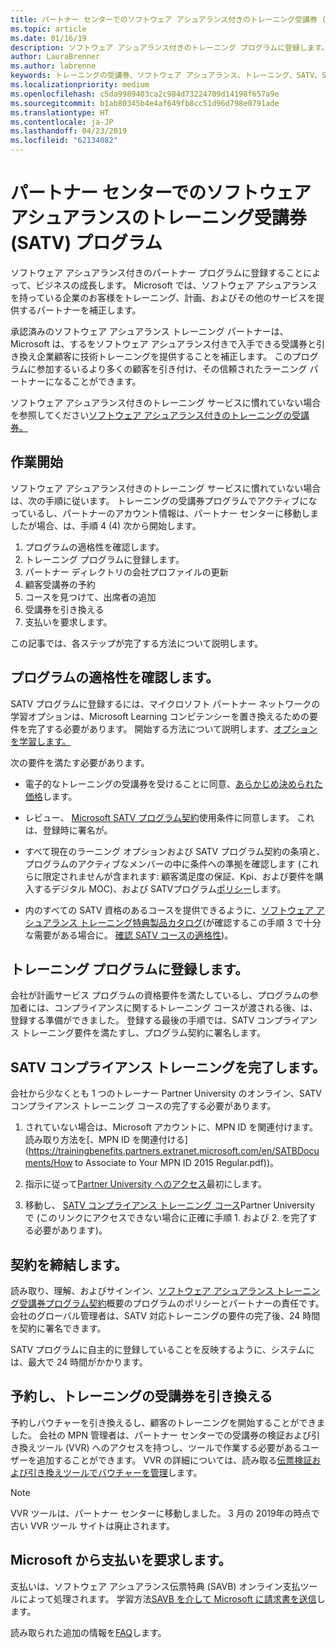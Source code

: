 ```yaml
---
title: パートナー センターでのソフトウェア アシュアランス付きのトレーニング受講券 (SATV) プログラム |パートナー センター
ms.topic: article
ms.date: 01/16/19
description: ソフトウェア アシュアランス付きのトレーニング プログラムに登録します。
author: LauraBrenner
ms.author: labrenne
keywords: トレーニングの受講券、ソフトウェア アシュアランス、トレーニング、SATV、SATV に登録します。
ms.localizationpriority: medium
ms.openlocfilehash: c5da9989403ca2c984d73224709d14198f657a9e
ms.sourcegitcommit: b1ab80345b4e4af649fb8cc51d96d798e0791ade
ms.translationtype: HT
ms.contentlocale: ja-JP
ms.lasthandoff: 04/23/2019
ms.locfileid: "62134082"
---
```

# <a name="software-assurance-training-voucher-satv-program-in-partner-center"></a>パートナー センターでのソフトウェア アシュアランスのトレーニング受講券 (SATV) プログラム

ソフトウェア アシュアランス付きのパートナー プログラムに登録することによって、ビジネスの成長します。 Microsoft では、ソフトウェア アシュアランスを持っている企業のお客様をトレーニング、計画、およびその他のサービスを提供するパートナーを補正します。 

承認済みのソフトウェア アシュアランス トレーニング パートナーは、Microsoft は、するをソフトウェア アシュアランス付きで入手できる受講券と引き換え企業顧客に技術トレーニングを提供することを補正します。 このプログラムに参加するいるより多くの顧客を引き付け、その信頼されたラーニング パートナーになることができます。

ソフトウェア アシュアランス付きのトレーニング サービスに慣れていない場合を参照してください[ソフトウェア アシュアランス付きのトレーニングの受講券。 ](https://trainingbenefits.partners.extranet.microsoft.com/en/SATV/Pages/default.aspx)

## <a name="get-started"></a>作業開始

ソフトウェア アシュアランス付きのトレーニング サービスに慣れていない場合は、次の手順に従います。 トレーニングの受講券プログラムでアクティブになっているし、パートナーのアカウント情報は、パートナー センターに移動しましたが場合、は、手順 4 (4) 次から開始します。 

1. プログラムの適格性を確認します。
2. トレーニング プログラムに登録します。
3. パートナー ディレクトリの会社プロファイルの更新
4. 顧客受講券の予約
5. コースを見つけて、出席者の追加
6. 受講券を引き換える
7. 支払いを要求します。

この記事では、各ステップが完了する方法について説明します。

## <a name="confirm-program-eligibility"></a>プログラムの適格性を確認します。

SATV プログラムに登録するには、マイクロソフト パートナー ネットワークの学習オプションは、Microsoft Learning コンピテンシーを置き換えるための要件を完了する必要があります。 開始する方法について説明します、[オプションを学習します。](https://partner.microsoft.com/en-US/marketing/details/learning-option-enrollment#/)

次の要件を満たす必要があります。

- 電子的なトレーニングの受講券を受けることに同意、[あらかじめ決められた価格](https://partner.microsoft.com/en-US/membership/satv-voucher-pricing)します。

- レビュー、 [Microsoft SATV プログラム契約](https://aka.ms/satv_legal_agreement)使用条件に同意します。 これは、登録時に署名が。 

- すべて現在のラーニング オプションおよび SATV プログラム契約の条項と、プログラムのアクティブなメンバーの中に条件への準拠を確認します (これらに限定されませんが含まれます: 顧客満足度の保証、Kpi、および要件を購入するデジタル MOC)、および SATVプログラム[ポリシー](https://trainingbenefits.partners.extranet.microsoft.com/en/SATV/Pages/ProgramPolicies.aspx)します。

- 内のすべての SATV 資格のあるコースを提供できるように、[ソフトウェア アシュアランス トレーニング特典製品カタログ](https://aka.ms/SATV_catalog)(が確認するこの手順 3 で十分な需要がある場合に。 [確認 SATV コースの適格性](https://trainingbenefits.partners.extranet.microsoft.com/en/SATV/Pages/ConfirmEligibility.aspx))。

## <a name="enroll-in-the-training-program"></a>トレーニング プログラムに登録します。

会社が計画サービス プログラムの資格要件を満たしているし、プログラムの参加者には、コンプライアンスに関するトレーニング コースが渡される後、は、登録する準備ができました。 登録する最後の手順では、SATV コンプライアンス トレーニング要件を満たすし、プログラム契約に署名します。  

## <a name="complete-the-satv-compliance-training"></a>SATV コンプライアンス トレーニングを完了します。

会社から少なくとも 1 つのトレーナー Partner University のオンライン、SATV コンプライアンス トレーニング コースの完了する必要があります。
 
1. されていない場合は、Microsoft アカウントに、MPN ID を関連付けます。 読み取り方法を[、MPN ID を関連付ける](https://trainingbenefits.partners.extranet.microsoft.com/en/SATBDocuments/How to Associate to Your MPN ID 2015 Regular.pdf))。

2. 指示に従って[Partner University へのアクセス](https://trainingbenefits.partners.extranet.microsoft.com/en/SATBDocuments/Partner_University_on-boarding.pdf)最初にします。

3. 移動し、 [SATV コンプライアンス トレーニング コース](https://partneruniversity.microsoft.com/?whr=uri:MicrosoftAccount&courseId=14461&scoId=dXsXmk7lB_2704778676)Partner University で (このリンクにアクセスできない場合に正確に手順 1. および 2. を完了する必要があります)。  

## <a name="sign-the-agreement"></a>契約を締結します。

読み取り、理解、およびサインイン、[ソフトウェア アシュアランス トレーニング受講券プログラム契約](https://partners.microsoft.com/partnerprogram/Satv.aspx)概要のプログラムのポリシーとパートナーの責任です。 会社のグローバル管理者は、SATV 対応トレーニングの要件の完了後、24 時間を契約に署名できます。

SATV プログラムに自主的に登録していることを反映するように、システムには、最大で 24 時間がかかります。 

## <a name="reserve-and-redeem-training-vouchers"></a>予約し、トレーニングの受講券を引き換える

予約しバウチャーを引き換えるし、顧客のトレーニングを開始することができました。 会社の MPN 管理者は、パートナー センターでの受講券の検証および引き換えツール (VVR) へのアクセスを持つし、ツールで作業する必要があるユーザーを追加することができます。 VVR の詳細については、読み取る[伝票検証および引き換えツールでバウチャーを管理](voucher-validation-tool.md)します。

>[!Note]
>VVR ツールは、パートナー センターに移動しました。 3 月の 2019年の時点で古い VVR ツール サイトは廃止されます。

## <a name="request-payment-from-microsoft"></a>Microsoft から支払いを要求します。

支払いは、ソフトウェア アシュアランス伝票特典 (SAVB) オンライン支払ツールによって処理されます。  学習方法[SAVB を介して Microsoft に請求書を送信](https://trainingbenefits.partners.extranet.microsoft.com/en/SATV/Pages/GetPaid.aspx)します。

読み取られた追加の情報を[FAQ](vvr-faq.md)します。